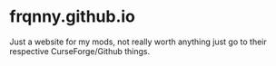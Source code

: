 # frqnny.github.io

Just a website for my mods, not really worth anything just go to their respective CurseForge/Github things.
